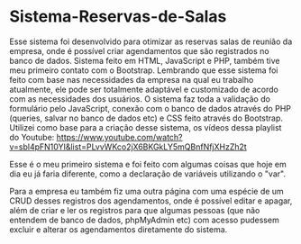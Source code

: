 # Sistema-Reservas-de-Salas
Esse sistema foi desenvolvido para otimizar as reservas salas de reunião da empresa, onde é possível criar agendamentos que são registrados no banco de dados. Sistema feito em HTML, JavaScript e PHP, também tive meu primeiro contato com o Bootstrap. Lembrando que esse sistema foi feito com base nas necessidades da empresa na qual eu trabalho atualmente, ele pode ser totalmente adaptável e customizado de acordo com as necessidades dos usuários.
O sistema faz toda a validação do formulário pelo JavaScript, conexão com o banco de dados através do PHP (queries, salvar no banco de dados etc) e CSS feito através do Bootstrap.
Utilizei como base para a criação desse sistema, os vídeos dessa playlist do Youtube: https://www.youtube.com/watch?v=sbl4pFN10YI&list=PLvvWKco2jX6BKGkLY5mQBnfNfjXHzZh2t

Esse é o meu primeiro sistema e foi feito com algumas coisas que hoje em dia eu já faria diferente, como a declaração de variáveis utilizando o "var".

Para a empresa eu também fiz uma outra página com uma espécie de um CRUD desses registros dos agendamentos, onde é possível editar e apagar, além de criar e ler os registros para que algumas pessoas (que não entendem de banco de dados, phpMyAdmin etc) com acesso pudessem excluir e alterar os agendamentos diretamente do sistema.
